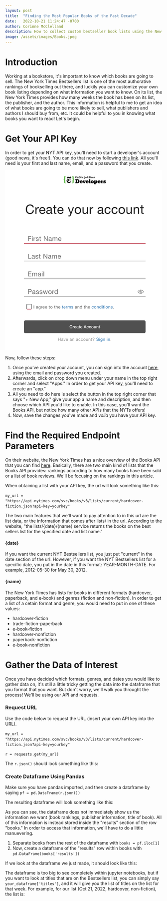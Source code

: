 ```yaml
---
layout: post
title:  "Finding the Most Popular Books of the Past Decade"
date:   2022-10-21 11:24:47 -0700
author: Corinne McClelland
description: How to collect custom bestseller book lists using the New York Times API.
image: /assets/images/Books.jpeg
---
```


# Introduction
Working at a bookstore, it's important to know which books are going to sell. The New York Times Bestsellers list is one of the most authorative rankings of bookselling out there, and luckily you can customize your own book listing depending on what information you want to know. On its list, the New York Times provides how many weeks the book has been on its list, the publisher, and the author. This information is helpful to me to get an idea of what books are going to be more likely to sell, what publishers and authors I should buy from, etc. It could be helpful to you in knowing what books you want to read! Let's begin.

# Get Your API Key
In order to get your NYT API key, you'll need to start a developer's account (good news, it's free!). You can do that now by following [this link](https://developer.nytimes.com/accounts/create). All you'll need is your first and last name, email, and a password that you create.

![Test Image](https://raw.githubusercontent.com/mcorinne/stat386-projects/main/assets/images/Developer.png)

Now, follow these steps:
1. Once you've created your account, you can sign into the account [here](https://developer.nytimes.com/accounts/login), using the email and password you created. 
2. Afterwards, click on drop down menu under your name in the top right corner and select "Apps." In order to get your API key, you'll need to create an "app." 
3. All you need to do here is select the button in the top right corner that says "+ New App," give your app a name and description, and then choose which API you'd like to enable. In this case, you'll want the Books API, but notice how many other APIs that the NYTs offers! 
4. Now, save the changes you've made and *voila* you have your API key.

# Find the Required Endpoint Parameters
On their website, the New York Times has a nice overview of the Books API that you can find [here](https://developer.nytimes.com/docs/books-product/1/overview). Basically, there are two main kind of lists that the Books API provides: rankings according to how many books have been sold or a list of book reviews. We'll be focusing on the rankings in this article. 

When obtaining a list with your API key, the url will look something like this:

`my_url = "https://api.nytimes.com/svc/books/v3/lists/current/hardcover-fiction.json?api-key=yourkey"`

The two main features that we'll want to pay attention to in this url are the list data, or the information that comes after lists/ in the url. According to the website, "the lists/{date}/{name} service returns the books on the best sellers list for the specified date and list name." 

#### {date}
If you want the current NYT Bestsellers list, you just put "current" in the date section of the url. However, if you want the NYT Bestsellers list for a specific date, you put in the date in this format: YEAR-MONTH-DATE. For example, 2012-05-30 for May 30, 2012. 

#### {name}
The New York Times has lists for books in different formats (hardcover, paperback, and e-book) and genres (fiction and non-fiction). In order to get a list of a cetain format and genre, you would need to put in one of these values: 
* hardcover-fiction
* trade-fiction-paperback 
* e-book-fiction 
* hardcover-nonfiction 
* paperback-nonfiction 
* e-book-nonfiction  

# Gather the Data of Interest
Once you have decided which formats, genres, and dates you would like to gather data on, it's still a little tricky getting the data into the dataframe that you format that you want. But don't worry, we'll walk you throught the process! We'll be using our API and requests.

### Request URL
Use the code below to request the URL (insert your own API key into the URL).

`my_url = "https://api.nytimes.com/svc/books/v3/lists/current/hardcover-fiction.json?api-key=yourkey"`

`r = requests.get(my_url)`

The `r.json()` should look something like this:

### Create Dataframe Using Pandas
Make sure you have pandas imported, and then create a dataframe by saying `pf = pd.DataFrame(r.json())`

The resulting dataframe will look something like this:

As you can see, the dataframe does not immediately show us the information we want (book rankings, publisher information, title of book). All of this information is instead stored inside the "results" section of the row "books." In order to access that information, we'll have to do a little manuevering.

1. Separate books from the rest of the dataframe with `books = pf.iloc[1]`
2. Now, create a dataframe of the "results" row within books with `pd.DataFrame(books['results'])`

If we look at the dataframe we just made, it should look like this:

The dataframe is too big to see completely within jupyter notebooks, but if you want to look at titles that are on the Bestsellers list, you can simply say `your_dataframe['titles']`, and it will give you the list of titles on the list for that week. For example, for our list (Oct 21, 2022, hardcover, non-fiction), the list is:
